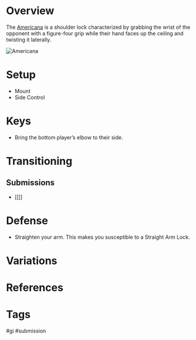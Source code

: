 # Overview
The <u>Americana</u> is a shoulder lock characterized by grabbing the wrist of the opponent with a figure-four grip while their hand faces up the ceiling and twisting it laterally.

![Americana](https://evolve-mma.com/wp-content/uploads/2021/09/BJJ-Americana.jpg)
# Setup
- Mount
- Side Control
# Keys
- Bring the bottom player’s elbow to their side.
# Transitioning
## Submissions
- [[]]
# Defense
- Straighten your arm. This makes you susceptible to a Straight Arm Lock.
# Variations
# References
# Tags
#gi #submission 